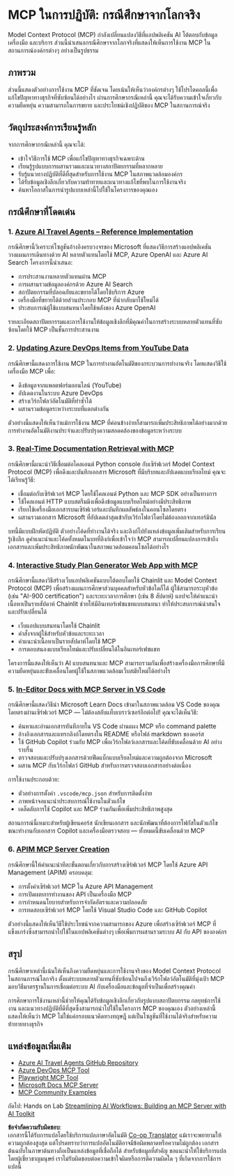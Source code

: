 <!--
CO_OP_TRANSLATOR_METADATA:
{
  "original_hash": "873741da08dd6537858d5e14c3a386e1",
  "translation_date": "2025-07-14T05:46:47+00:00",
  "source_file": "09-CaseStudy/README.md",
  "language_code": "th"
}
-->
# MCP ในการปฏิบัติ: กรณีศึกษาจากโลกจริง

Model Context Protocol (MCP) กำลังเปลี่ยนแปลงวิธีที่แอปพลิเคชัน AI โต้ตอบกับข้อมูล เครื่องมือ และบริการ ส่วนนี้นำเสนอกรณีศึกษาจากโลกจริงที่แสดงให้เห็นการใช้งาน MCP ในสถานการณ์องค์กรต่างๆ อย่างเป็นรูปธรรม

## ภาพรวม

ส่วนนี้แสดงตัวอย่างการใช้งาน MCP ที่ชัดเจน โดยเน้นให้เห็นว่าองค์กรต่างๆ ใช้โปรโตคอลนี้เพื่อแก้ไขปัญหาทางธุรกิจที่ซับซ้อนได้อย่างไร ผ่านการศึกษากรณีเหล่านี้ คุณจะได้รับความเข้าใจเกี่ยวกับความยืดหยุ่น ความสามารถในการขยาย และประโยชน์เชิงปฏิบัติของ MCP ในสถานการณ์จริง

## วัตถุประสงค์การเรียนรู้หลัก

จากการศึกษากรณีเหล่านี้ คุณจะได้:

- เข้าใจวิธีการใช้ MCP เพื่อแก้ไขปัญหาทางธุรกิจเฉพาะด้าน
- เรียนรู้รูปแบบการผสานรวมและแนวทางสถาปัตยกรรมที่หลากหลาย
- รับรู้แนวทางปฏิบัติที่ดีที่สุดสำหรับการใช้งาน MCP ในสภาพแวดล้อมองค์กร
- ได้รับข้อมูลเชิงลึกเกี่ยวกับความท้าทายและแนวทางแก้ไขที่พบในการใช้งานจริง
- ค้นหาโอกาสในการนำรูปแบบเหล่านี้ไปใช้ในโครงการของคุณเอง

## กรณีศึกษาที่โดดเด่น

### 1. [Azure AI Travel Agents – Reference Implementation](./travelagentsample.md)

กรณีศึกษานี้วิเคราะห์โซลูชันอ้างอิงครบวงจรของ Microsoft ที่แสดงวิธีการสร้างแอปพลิเคชันวางแผนการเดินทางด้วย AI หลายตัวแทนโดยใช้ MCP, Azure OpenAI และ Azure AI Search โครงการนี้นำเสนอ:

- การประสานงานหลายตัวแทนผ่าน MCP
- การผสานรวมข้อมูลองค์กรด้วย Azure AI Search
- สถาปัตยกรรมที่ปลอดภัยและขยายได้โดยใช้บริการ Azure
- เครื่องมือที่ขยายได้ด้วยส่วนประกอบ MCP ที่นำกลับมาใช้ใหม่ได้
- ประสบการณ์ผู้ใช้แบบสนทนาโดยใช้พลังของ Azure OpenAI

รายละเอียดสถาปัตยกรรมและการใช้งานให้ข้อมูลเชิงลึกที่มีคุณค่าในการสร้างระบบหลายตัวแทนที่ซับซ้อนโดยใช้ MCP เป็นชั้นการประสานงาน

### 2. [Updating Azure DevOps Items from YouTube Data](./UpdateADOItemsFromYT.md)

กรณีศึกษานี้แสดงการใช้งาน MCP ในการทำงานอัตโนมัติของกระบวนการทำงานจริง โดยแสดงวิธีใช้เครื่องมือ MCP เพื่อ:

- ดึงข้อมูลจากแพลตฟอร์มออนไลน์ (YouTube)
- อัปเดตงานในระบบ Azure DevOps
- สร้างเวิร์กโฟลว์อัตโนมัติที่ทำซ้ำได้
- ผสานรวมข้อมูลระหว่างระบบที่แตกต่างกัน

ตัวอย่างนี้แสดงให้เห็นว่าแม้การใช้งาน MCP ที่ค่อนข้างง่ายก็สามารถเพิ่มประสิทธิภาพได้อย่างมากด้วยการทำงานอัตโนมัติงานประจำและปรับปรุงความสอดคล้องของข้อมูลระหว่างระบบ

### 3. [Real-Time Documentation Retrieval with MCP](./docs-mcp/README.md)

กรณีศึกษานี้แนะนำวิธีเชื่อมต่อไคลเอนต์ Python console กับเซิร์ฟเวอร์ Model Context Protocol (MCP) เพื่อดึงและบันทึกเอกสาร Microsoft ที่มีบริบทและอัปเดตแบบเรียลไทม์ คุณจะได้เรียนรู้วิธี:

- เชื่อมต่อกับเซิร์ฟเวอร์ MCP โดยใช้ไคลเอนต์ Python และ MCP SDK อย่างเป็นทางการ
- ใช้ไคลเอนต์ HTTP แบบสตรีมมิงเพื่อดึงข้อมูลแบบเรียลไทม์อย่างมีประสิทธิภาพ
- เรียกใช้เครื่องมือเอกสารบนเซิร์ฟเวอร์และบันทึกผลลัพธ์ลงในคอนโซลโดยตรง
- ผสานรวมเอกสาร Microsoft ที่อัปเดตล่าสุดเข้ากับเวิร์กโฟลว์โดยไม่ต้องออกจากเทอร์มินัล

บทนี้มีแบบฝึกหัดปฏิบัติ ตัวอย่างโค้ดที่ทำงานได้จริง และลิงก์ไปยังแหล่งข้อมูลเพิ่มเติมสำหรับการเรียนรู้เชิงลึก ดูคำแนะนำและโค้ดทั้งหมดในบทที่ลิงก์เพื่อเข้าใจว่า MCP สามารถเปลี่ยนแปลงการเข้าถึงเอกสารและเพิ่มประสิทธิภาพนักพัฒนาในสภาพแวดล้อมคอนโซลได้อย่างไร

### 4. [Interactive Study Plan Generator Web App with MCP](./docs-mcp/README.md)

กรณีศึกษานี้แสดงวิธีสร้างเว็บแอปพลิเคชันแบบโต้ตอบโดยใช้ Chainlit และ Model Context Protocol (MCP) เพื่อสร้างแผนการศึกษาส่วนบุคคลสำหรับหัวข้อใดก็ได้ ผู้ใช้สามารถระบุหัวข้อ (เช่น "AI-900 certification") และระยะเวลาการศึกษา (เช่น 8 สัปดาห์) แอปจะให้คำแนะนำเนื้อหาเป็นรายสัปดาห์ Chainlit ช่วยให้มีอินเทอร์เฟซแชทแบบสนทนา ทำให้ประสบการณ์น่าสนใจและปรับเปลี่ยนได้

- เว็บแอปแบบสนทนาโดยใช้ Chainlit
- คำสั่งจากผู้ใช้สำหรับหัวข้อและระยะเวลา
- คำแนะนำเนื้อหาเป็นรายสัปดาห์โดยใช้ MCP
- การตอบสนองแบบเรียลไทม์และปรับเปลี่ยนได้ในอินเทอร์เฟซแชท

โครงการนี้แสดงให้เห็นว่า AI แบบสนทนาและ MCP สามารถรวมกันเพื่อสร้างเครื่องมือการศึกษาที่มีความยืดหยุ่นและขับเคลื่อนโดยผู้ใช้ในสภาพแวดล้อมเว็บสมัยใหม่ได้อย่างไร

### 5. [In-Editor Docs with MCP Server in VS Code](./docs-mcp/README.md)

กรณีศึกษานี้แสดงวิธีนำ Microsoft Learn Docs เข้ามาในสภาพแวดล้อม VS Code ของคุณโดยตรงผ่านเซิร์ฟเวอร์ MCP — ไม่ต้องสลับแท็บเบราว์เซอร์อีกต่อไป! คุณจะได้เห็นวิธี:

- ค้นหาและอ่านเอกสารทันทีภายใน VS Code ผ่านแผง MCP หรือ command palette
- อ้างอิงเอกสารและแทรกลิงก์โดยตรงใน README หรือไฟล์ markdown ของคอร์ส
- ใช้ GitHub Copilot ร่วมกับ MCP เพื่อเวิร์กโฟลว์เอกสารและโค้ดที่ขับเคลื่อนด้วย AI อย่างราบรื่น
- ตรวจสอบและปรับปรุงเอกสารด้วยฟีดแบ็กแบบเรียลไทม์และความถูกต้องจาก Microsoft
- ผสาน MCP กับเวิร์กโฟลว์ GitHub สำหรับการตรวจสอบเอกสารอย่างต่อเนื่อง

การใช้งานประกอบด้วย:
- ตัวอย่างการตั้งค่า `.vscode/mcp.json` สำหรับการติดตั้งง่าย
- ภาพหน้าจอแนะนำประสบการณ์ใช้งานในตัวแก้ไข
- เคล็ดลับการใช้ Copilot และ MCP ร่วมกันเพื่อเพิ่มประสิทธิภาพสูงสุด

สถานการณ์นี้เหมาะสำหรับผู้เขียนคอร์ส นักเขียนเอกสาร และนักพัฒนาที่ต้องการโฟกัสในตัวแก้ไขขณะทำงานกับเอกสาร Copilot และเครื่องมือตรวจสอบ — ทั้งหมดนี้ขับเคลื่อนด้วย MCP

### 6. [APIM MCP Server Creation](./apimsample.md)

กรณีศึกษานี้ให้คำแนะนำทีละขั้นตอนเกี่ยวกับการสร้างเซิร์ฟเวอร์ MCP โดยใช้ Azure API Management (APIM) ครอบคลุม:

- การตั้งค่าเซิร์ฟเวอร์ MCP ใน Azure API Management
- การเปิดเผยการทำงานของ API เป็นเครื่องมือ MCP
- การกำหนดนโยบายสำหรับการจำกัดอัตราและความปลอดภัย
- การทดสอบเซิร์ฟเวอร์ MCP โดยใช้ Visual Studio Code และ GitHub Copilot

ตัวอย่างนี้แสดงให้เห็นวิธีใช้ประโยชน์จากความสามารถของ Azure เพื่อสร้างเซิร์ฟเวอร์ MCP ที่แข็งแกร่งซึ่งสามารถนำไปใช้ในแอปพลิเคชันต่างๆ เพื่อเพิ่มการผสานรวมระบบ AI กับ API ขององค์กร

## สรุป

กรณีศึกษาเหล่านี้เน้นให้เห็นถึงความยืดหยุ่นและการใช้งานจริงของ Model Context Protocol ในสถานการณ์โลกจริง ตั้งแต่ระบบหลายตัวแทนที่ซับซ้อนไปจนถึงเวิร์กโฟลว์อัตโนมัติที่มุ่งเป้า MCP มอบวิธีมาตรฐานในการเชื่อมต่อระบบ AI กับเครื่องมือและข้อมูลที่จำเป็นเพื่อสร้างคุณค่า

การศึกษาการใช้งานเหล่านี้ช่วยให้คุณได้รับข้อมูลเชิงลึกเกี่ยวกับรูปแบบสถาปัตยกรรม กลยุทธ์การใช้งาน และแนวทางปฏิบัติที่ดีที่สุดซึ่งสามารถนำไปใช้ในโครงการ MCP ของคุณเอง ตัวอย่างเหล่านี้แสดงให้เห็นว่า MCP ไม่ใช่แค่กรอบแนวคิดทางทฤษฎี แต่เป็นโซลูชันที่ใช้งานได้จริงสำหรับความท้าทายทางธุรกิจ

## แหล่งข้อมูลเพิ่มเติม

- [Azure AI Travel Agents GitHub Repository](https://github.com/Azure-Samples/azure-ai-travel-agents)
- [Azure DevOps MCP Tool](https://github.com/microsoft/azure-devops-mcp)
- [Playwright MCP Tool](https://github.com/microsoft/playwright-mcp)
- [Microsoft Docs MCP Server](https://github.com/MicrosoftDocs/mcp)
- [MCP Community Examples](https://github.com/microsoft/mcp)

ถัดไป: Hands on Lab [Streamlining AI Workflows: Building an MCP Server with AI Toolkit](../10-StreamliningAIWorkflowsBuildingAnMCPServerWithAIToolkit/README.md)

**ข้อจำกัดความรับผิดชอบ**:  
เอกสารนี้ได้รับการแปลโดยใช้บริการแปลภาษาอัตโนมัติ [Co-op Translator](https://github.com/Azure/co-op-translator) แม้เราจะพยายามให้ความถูกต้องสูงสุด แต่โปรดทราบว่าการแปลอัตโนมัติอาจมีข้อผิดพลาดหรือความไม่ถูกต้อง เอกสารต้นฉบับในภาษาต้นทางถือเป็นแหล่งข้อมูลที่เชื่อถือได้ สำหรับข้อมูลที่สำคัญ ขอแนะนำให้ใช้บริการแปลโดยผู้เชี่ยวชาญมนุษย์ เราไม่รับผิดชอบต่อความเข้าใจผิดหรือการตีความผิดใด ๆ ที่เกิดจากการใช้การแปลนี้